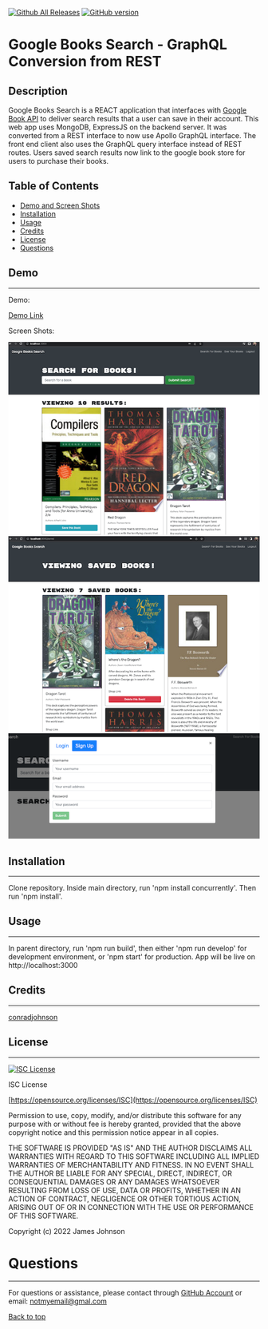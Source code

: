 
 [![Github All Releases](https://img.shields.io/github/downloads/conradjohnson/books-search-engine/total.svg)]()
 [![GitHub version](https://badge.fury.io/gh/conradjohnson%2Fbooks-search-engine.svg)](https://github.com/conradjohnson/books-search-engine)


# Google Books Search - GraphQL Conversion from REST

## Description

Google Books Search is a REACT application that interfaces with [Google Book API](https://developers.google.com/books) to deliver search results that a user can save in their account.  This web app uses MongoDB, ExpressJS on the backend server.  It was converted from a REST interface to now use Apollo GraphQL interface.  The front end client also uses the GraphQL query interface instead of REST routes.   Users saved search results now link to the google book store for users to purchase their books. 



## Table of Contents

- [Demo and Screen Shots](#demo)
- [Installation](#installation)
- [Usage](#usage)
- [Credits](#credits)
- [License](#license)
- [Questions](#questions)


## Demo
***

Demo:

[Demo Link](https://arcane-everglades-73888.herokuapp.com/)

Screen Shots:

![Screen Shot](img/screen1.png)
![Screen Shot](img/screen2.png)
![Screen Shot](img/screen3.png)

## Installation
***

Clone repository. Inside main directory, run 'npm install concurrently'. Then run 'npm install'.  

## Usage
***

In parent directory, run 'npm run build', then either 'npm run develop' for development environment, or 'npm start' for production.  App will be live on http://localhost:3000

## Credits
 ***

[conradjohnson](https://github.com/conradjohnson)

[](https://github.com/)

 ## License
 ***

[![ISC License](https://img.shields.io/badge/license-ISC-green.svg)](https://opensource.org/licenses/ISC)

  ISC License

  [https://opensource.org/licenses/ISC](https://opensource.org/licenses/ISC)
  
  Permission to use, copy, modify, and/or distribute this software for any
  purpose with or without fee is hereby granted, provided that the above
  copyright notice and this permission notice appear in all copies.
  
  THE SOFTWARE IS PROVIDED "AS IS" AND THE AUTHOR DISCLAIMS ALL WARRANTIES WITH
  REGARD TO THIS SOFTWARE INCLUDING ALL IMPLIED WARRANTIES OF MERCHANTABILITY
  AND FITNESS. IN NO EVENT SHALL THE AUTHOR BE LIABLE FOR ANY SPECIAL, DIRECT,
  INDIRECT, OR CONSEQUENTIAL DAMAGES OR ANY DAMAGES WHATSOEVER RESULTING FROM
  LOSS OF USE, DATA OR PROFITS, WHETHER IN AN ACTION OF CONTRACT, NEGLIGENCE OR
  OTHER TORTIOUS ACTION, ARISING OUT OF OR IN CONNECTION WITH THE USE OR
  PERFORMANCE OF THIS SOFTWARE.
  
  Copyright (c) 2022 James Johnson
          

# Questions
***
For questions or assistance, please contact through [GitHub Account](https://github.com/conradjohnson) or email: [notmyemail@gmal.com](mailto:notmyemail@gmal.com)


 [Back to top](#description)
